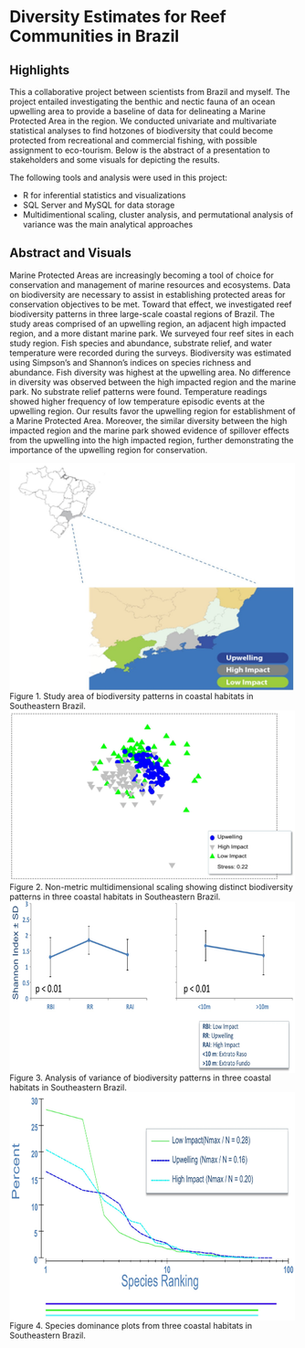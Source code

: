 # Diversity Estimates for Reef Communities in Brazil

## Highlights
This a collaborative project between scientists from Brazil and myself. The project entailed investigating the benthic and nectic fauna of an ocean upwelling area to provide a baseline of data for delineating a Marine Protected Area in the region. We conducted univariate and multivariate statistical analyses to find hotzones of biodiversity that could become protected from recreational and commercial fishing, with possible assignment to eco-tourism. Below is the abstract of a presentation to stakeholders and some visuals for depicting the results.

The following tools and analysis were used in this project:
- R for inferential statistics and visualizations
- SQL Server and MySQL for data storage
- Multidimentional scaling, cluster analysis, and permutational analysis of variance was the main analytical approaches

## Abstract and Visuals
Marine Protected Areas are increasingly becoming a tool of choice for conservation and management of marine resources and ecosystems. Data on biodiversity are necessary to assist in establishing protected areas for conservation objectives to be met. Toward that effect, we investigated reef biodiversity patterns in three large-scale coastal regions of Brazil. The study areas comprised of an upwelling region, an adjacent high impacted region, and a more distant marine park. We surveyed four reef sites in each study region. Fish species and abundance, substrate relief, and water temperature were recorded during the surveys. Biodiversity was estimated using Simpson’s and Shannon’s indices on species richness and abundance. Fish diversity was highest at the upwelling area. No difference in diversity was observed between the high impacted region and the marine park. No substrate relief patterns were found. Temperature readings showed higher frequency of low temperature episodic events at the upwelling region. Our results favor the upwelling region for establishment of a Marine Protected Area. Moreover, the similar diversity between the high impacted region and the marine park showed evidence of spillover effects from the upwelling into the high impacted region, further demonstrating the importance of the upwelling region for conservation.

<img src="fig1.jpg" align="center" width="500" height="400">
Figure 1. Study area of biodiversity patterns in coastal habitats in Southeastern Brazil. 


<img src="fig2.jpg" align="center" width="500" height="300">
Figure 2. Non-metric multidimensional scaling showing distinct biodiversity patterns in three coastal habitats in Southeastern Brazil. 


<img src="fig3.jpg" align="center" width="500" height="300">
Figure 3. Analysis of variance of biodiversity patterns in three coastal habitats in Southeastern Brazil. 


<img src="fig4.jpg" align="center" width="500" height="400">
Figure 4. Species dominance plots from three coastal habitats in Southeastern Brazil. 


